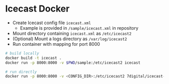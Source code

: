 # Icecast Docker

- Create Icecast config file `icecast.xml`
   - Example is provided in `/sample/icecast.xml` in repository
- Mount directory containing `icecast.xml` as `/etc/icecast2`
- (Optional) Mount a logs directory as `/var/log/icecast2`
- Run container with mapping for port 8000

```bash
# build locally
docker build -t icecast .
docker run -p 8000:8000 -v $PWD/sample:/etc/icecast2 icecast

# run directly
docker run -p 8000:8000 -v <CONFIG_DIR>:/etc/icecast2 7digital/icecast-docker
```
